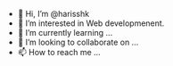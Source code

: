 - 👋 Hi, I’m @harisshk
- 👀 I’m interested in Web developmenent.
- 🌱 I’m currently learning ...
- 💞️ I’m looking to collaborate on ...
- 📫 How to reach me ...

<!---
harisshk/harisshk is a ✨ special ✨ repository because its `README.md` (this file) appears on your GitHub profile.
You can click the Preview link to take a look at your changes.
--->
